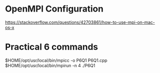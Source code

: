 # OpenMPI Configuration

https://stackoverflow.com/questions/42703861/how-to-use-mpi-on-mac-os-x

# Practical 6 commands

$HOME/opt/usr/local/bin/mpicc -o P6Q1 P6Q1.cpp
$HOME/opt/usr/local/bin/mpirun -n 4 ./P6Q1
